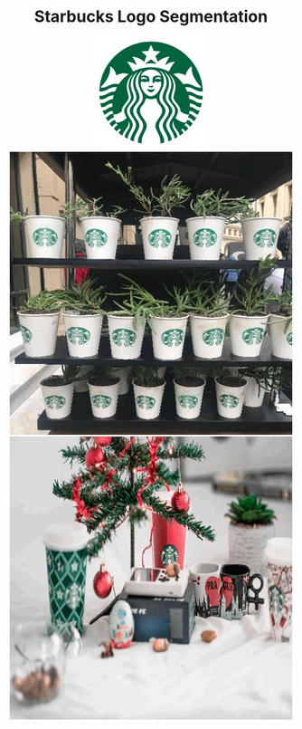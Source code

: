 <h1 align="center">Starbucks Logo Segmentation</h1>

<div align="center">
    <img src="starbucks-logo.png" width="200" height="200">
</div>

<div align="center">
    <img src="output/Starbucks_logo_guido-coppa-KJ2g56_S3s8-unsplash.gif" width="500" height="500">
</div>


<div align="center">
    <img src="output/Starbucks_logo_aleksander-vlad-sI2TQQlL3Zo-unsplash.gif" width="500" height="500">
</div>



